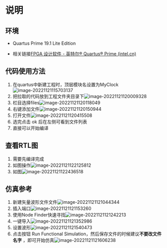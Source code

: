 # 说明

## 环境

- Quartus Prime 19.1 Lite Edition

- 相关链接[FPGA 设计软件 - 英特尔® Quartus® Prime (intel.cn)](https://www.intel.cn/content/www/cn/zh/products/details/fpga/development-tools/quartus-prime/resource.html)

## 代码使用方法

1. 在quartus中新建工程时，顶层模块名设置为MyClock![image-20221121115703137](README.assets/image-20221121115703137.png)
2. 把拉取的代码放到工程文件夹目录下![image-20221121120009328](README.assets/image-20221121120009328.png)
3. 栏目选择files![image-20221121120118049](README.assets/image-20221121120118049.png)
4. 右键添加文件![image-20221121120150944](README.assets/image-20221121120150944.png)
5. 打开文件![image-20221121120415508](README.assets/image-20221121120415508.png)
6. 选完点击 ok 后在左侧可看到文件列表
7. 直接可以开始编译

## 查看RTL图

1. 需要先编译完成
2. 如图操作![image-20221121122125812](README.assets/image-20221121122125812.png)
3. 如图![image-20221121122436518](README.assets/image-20221121122436518.png)

## 仿真参考

1. 新建矢量波形文件文件![image-20221121121044344](README.assets/image-20221121121044344.png)
2. 插入端口![image-20221121121153260](README.assets/image-20221121121153260.png)
3. 使用Node Finder快速寻找![image-20221121121242213](README.assets/image-20221121121242213.png)
4. 一键导入![image-20221121121352986](README.assets/image-20221121121352986.png)
5. 设置波形![image-20221121121540473](README.assets/image-20221121121540473.png)
6. 点击按钮 Run Functional Simulation，然后保存文件的时候建议**不要改文件名字** ，即可开始仿真![image-20221121121606238](README.assets/image-20221121121606238.png)